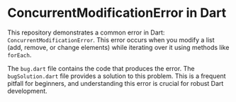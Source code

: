 # ConcurrentModificationError in Dart

This repository demonstrates a common error in Dart:  `ConcurrentModificationError`. This error occurs when you modify a list (add, remove, or change elements) while iterating over it using methods like `forEach`.

The `bug.dart` file contains the code that produces the error. The `bugSolution.dart` file provides a solution to this problem.  This is a frequent pitfall for beginners, and understanding this error is crucial for robust Dart development. 